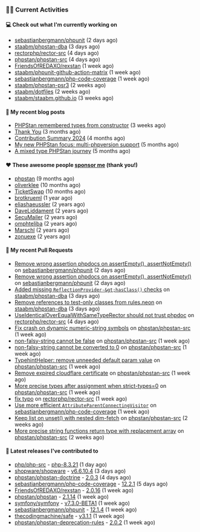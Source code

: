 ### 👨‍💻 Current Activities


#### 💻 Check out what I'm currently working on

- [sebastianbergmann/phpunit](https://github.com/sebastianbergmann/phpunit) (2 days ago)
- [staabm/phpstan-dba](https://github.com/staabm/phpstan-dba) (3 days ago)
- [rectorphp/rector-src](https://github.com/rectorphp/rector-src) (4 days ago)
- [phpstan/phpstan-src](https://github.com/phpstan/phpstan-src) (4 days ago)
- [FriendsOfREDAXO/rexstan](https://github.com/FriendsOfREDAXO/rexstan) (1 week ago)
- [staabm/phpunit-github-action-matrix](https://github.com/staabm/phpunit-github-action-matrix) (1 week ago)
- [sebastianbergmann/php-code-coverage](https://github.com/sebastianbergmann/php-code-coverage) (1 week ago)
- [staabm/phpstan-psr3](https://github.com/staabm/phpstan-psr3) (2 weeks ago)
- [staabm/dotfiles](https://github.com/staabm/dotfiles) (2 weeks ago)
- [staabm/staabm.github.io](https://github.com/staabm/staabm.github.io) (3 weeks ago)


#### 📜 My recent blog posts

- [PHPStan remembered types from constructor](https://staabm.github.io/2025/04/15/phpstan-remember-constructor-types.html) (3 weeks ago)
- [Thank You](https://staabm.github.io/2025/01/24/thank-you.html) (3 months ago)
- [Contribution Summary 2024](https://staabm.github.io/2024/12/11/contribution-summary-2024.html) (4 months ago)
- [My new PHPStan focus: multi-phpversion support](https://staabm.github.io/2024/11/28/phpstan-php-version-in-scope.html) (5 months ago)
- [A mixed type PHPStan journey](https://staabm.github.io/2024/11/26/phpstan-mixed-types.html) (5 months ago)


#### ❤️ These awesome people [sponsor me](https://github.com/sponsors/staabm) (thank you!)

- [phpstan](https://github.com/phpstan) (9 months ago)
- [oliverklee](https://github.com/oliverklee) (10 months ago)
- [TicketSwap](https://github.com/TicketSwap) (10 months ago)
- [brotkrueml](https://github.com/brotkrueml) (1 year ago)
- [eliashaeussler](https://github.com/eliashaeussler) (2 years ago)
- [DaveLiddament](https://github.com/DaveLiddament) (2 years ago)
- [SecuMailer](https://github.com/SecuMailer) (2 years ago)
- [omphteliba](https://github.com/omphteliba) (2 years ago)
- [Marschl](https://github.com/Marschl) (2 years ago)
- [zonuexe](https://github.com/zonuexe) (2 years ago)


#### 🔨 My recent Pull Requests

- [Remove wrong assertion phpdocs on assertEmpty(), assertNotEmpty()](https://github.com/sebastianbergmann/phpunit/pull/6203) on [sebastianbergmann/phpunit](https://github.com/sebastianbergmann/phpunit) (2 days ago)
- [Remove wrong assertion phpdocs on assertEmpty(), assertNotEmpty()](https://github.com/sebastianbergmann/phpunit/pull/6202) on [sebastianbergmann/phpunit](https://github.com/sebastianbergmann/phpunit) (2 days ago)
- [Added missing `ReflectionProvider-&gt;hasClass()` checks](https://github.com/staabm/phpstan-dba/pull/758) on [staabm/phpstan-dba](https://github.com/staabm/phpstan-dba) (3 days ago)
- [Remove references to test-only classes from rules.neon](https://github.com/staabm/phpstan-dba/pull/757) on [staabm/phpstan-dba](https://github.com/staabm/phpstan-dba) (3 days ago)
- [UseIdenticalOverEqualWithSameTypeRector should not trust phpdoc](https://github.com/rectorphp/rector-src/pull/6880) on [rectorphp/rector-src](https://github.com/rectorphp/rector-src) (4 days ago)
- [Fix crash on dynamic numeric-string symbols](https://github.com/phpstan/phpstan-src/pull/3975) on [phpstan/phpstan-src](https://github.com/phpstan/phpstan-src) (1 week ago)
- [non-falsy-string cannot be false](https://github.com/phpstan/phpstan-src/pull/3972) on [phpstan/phpstan-src](https://github.com/phpstan/phpstan-src) (1 week ago)
- [non-falsy-string cannot be converted to 0](https://github.com/phpstan/phpstan-src/pull/3971) on [phpstan/phpstan-src](https://github.com/phpstan/phpstan-src) (1 week ago)
- [TypehintHelper: remove unneeded default param value](https://github.com/phpstan/phpstan-src/pull/3968) on [phpstan/phpstan-src](https://github.com/phpstan/phpstan-src) (1 week ago)
- [Remove expired cloudflare certificate](https://github.com/phpstan/phpstan-src/pull/3967) on [phpstan/phpstan-src](https://github.com/phpstan/phpstan-src) (1 week ago)
- [More precise types after assignment when strict-types=0](https://github.com/phpstan/phpstan-src/pull/3965) on [phpstan/phpstan-src](https://github.com/phpstan/phpstan-src) (1 week ago)
- [fix typo](https://github.com/rectorphp/rector-src/pull/6870) on [rectorphp/rector-src](https://github.com/rectorphp/rector-src) (1 week ago)
- [Use more efficient `AttributeParentConnectingVisitor`](https://github.com/sebastianbergmann/php-code-coverage/pull/1074) on [sebastianbergmann/php-code-coverage](https://github.com/sebastianbergmann/php-code-coverage) (1 week ago)
- [Keep list on unset() with nested dim-fetch](https://github.com/phpstan/phpstan-src/pull/3964) on [phpstan/phpstan-src](https://github.com/phpstan/phpstan-src) (2 weeks ago)
- [More precise string functions return type with replacement array](https://github.com/phpstan/phpstan-src/pull/3963) on [phpstan/phpstan-src](https://github.com/phpstan/phpstan-src) (2 weeks ago)


#### 🔭 Latest releases I've contributed to

- [php/php-src](https://github.com/php/php-src) - [php-8.3.21](https://github.com/php/php-src/releases/tag/php-8.3.21) (1 day ago)
- [shopware/shopware](https://github.com/shopware/shopware) - [v6.6.10.4](https://github.com/shopware/shopware/releases/tag/v6.6.10.4) (3 days ago)
- [phpstan/phpstan-doctrine](https://github.com/phpstan/phpstan-doctrine) - [2.0.3](https://github.com/phpstan/phpstan-doctrine/releases/tag/2.0.3) (4 days ago)
- [sebastianbergmann/php-code-coverage](https://github.com/sebastianbergmann/php-code-coverage) - [12.2.1](https://github.com/sebastianbergmann/php-code-coverage/releases/tag/12.2.1) (5 days ago)
- [FriendsOfREDAXO/rexstan](https://github.com/FriendsOfREDAXO/rexstan) - [2.0.16](https://github.com/FriendsOfREDAXO/rexstan/releases/tag/2.0.16) (1 week ago)
- [phpstan/phpstan](https://github.com/phpstan/phpstan) - [2.1.14](https://github.com/phpstan/phpstan/releases/tag/2.1.14) (1 week ago)
- [symfony/symfony](https://github.com/symfony/symfony) - [v7.3.0-BETA1](https://github.com/symfony/symfony/releases/tag/v7.3.0-BETA1) (1 week ago)
- [sebastianbergmann/phpunit](https://github.com/sebastianbergmann/phpunit) - [12.1.4](https://github.com/sebastianbergmann/phpunit/releases/tag/12.1.4) (1 week ago)
- [thecodingmachine/safe](https://github.com/thecodingmachine/safe) - [v3.1.1](https://github.com/thecodingmachine/safe/releases/tag/v3.1.1) (1 week ago)
- [phpstan/phpstan-deprecation-rules](https://github.com/phpstan/phpstan-deprecation-rules) - [2.0.2](https://github.com/phpstan/phpstan-deprecation-rules/releases/tag/2.0.2) (1 week ago)
